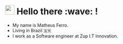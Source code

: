 
<h1><img src="https://emojis.slackmojis.com/emojis/images/1531849430/4246/blob-sunglasses.gif?1531849430" width="30"/> Hello there :wave: ! </h1>

- My name is Matheus Ferro. 
- Living in Brazil :brazil:
- I work as a Software engineer at Zup I.T Innovation.
